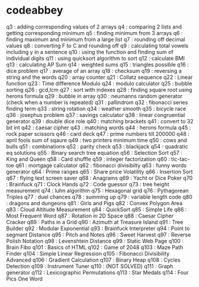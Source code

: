 # codeabbey

q3  : adding corresponding values of 2 arrays
q4  : comparing 2 lists and getting corresponding minimum
q5  : finding minimum from 3 arrays
q6  : finding maximum and minimum from a large list
q7  : rounding off decimal values
q8  : converting F to C and rounding off
q9  : calculating total vowels including y in a sentence
q10 : using the function and finding sum of individual digits
q11 : using quicksort algorithm to sort 
q12 : calculate BMI
q13 : calculating AP Sum
q14 : weighted sums 
q15 : triangles possible
q16 : dice problem
q17 : average of an array 
q18 : checksum
q19 : reversing a string and the words
q20 : array counter
q21 : Collatz sequence
q22 : Linear function
q23 : Time difference Modulo
q24 : modulo calculator
q25 : bubble sorting
q26 : gcd,lcm
q27 : sort with indexes
q28 : finding square root using herons formula
q29 : bubble in array
q30 : neumanns random generator (check when a number is repeated)
q31 : pallindrom
q32 : fibonacci series finding term
q33 : string rotation
q34 : weather smooth
q35 : bicycle race
q36 : josephus problem
q37 : savings calculator
q38 : linear congruential generator
q39 : double dice role
q40 : matching brackets
q41 : convert to 32 bit int
q42 : caesar cipher
q43 : matching words
q44 : herons formula
q45 : rock paper scissors
q46 : card deck
q47 : prime numbers till 200000
q48 : april fools sum of sqaure
q49 : two printers minimum time
q50 : cows and bulls
q51 : combinations
q52 : parity check
q53 : blackjack
q54 : quadratic eq solutions
q55 : Binary search tree equation
q56 : Selection Sort
q57 : King and Queen
q58 : Card shuffle
q59 : integer factorization
q60 : tic-tac-toe
q61 : mortgage calculator
q62 : fibonacci divisibilty
q63 : funny words generator
q64 : Prime ranges
q65 : Share price Volatility
q66 : Insertion Sort
q67 : flying text screen saver
q68 : Anagrams
q69 : Yacht or Dice Poker
q70 : Brainfuck 
q71 : Clock Hands
q72 : Code guessor
q73 : tree height measurement
q74 : luhn algorithm
q75 : Hexagonal grid
q76 : Pythagorean Triples
q77 : duel chances
q78 : summing up
q79 : variable length code
q80 : dragons and dungeons
q81 : Girls and Pigs
q82 : Convex Polygon Area
q83 : Cloud Altitude Measurement
q84 : QuickSort
q85 : Simple Life
q86 : Most Frequent Word
q87 : Rotation in 2D Space
q88 : Caesar Cipher Cracker
q89 : Paths in a Grid
q90 : Azimuth at Treasure Island
q91 : Tree Builder
q92 : Modular Exponential
q93 : Brainfuck Interpreter
q94 : Point to segmant Distance
q95 : Pitch and Notes
q96 : Sweet Harvest
q97 : Reverse Polish Notation
q98 : Levenshtein Distance
q99 : Static Web Page
q100 : Brain Fibo
q101 : Basics of HTML
q102 : Game of 2048
q103 : Maze Path Finder
q104 : Simple Linear Regression
q105 : Fibonacci Divisibility Advanced
q106 : Gradient Calculation
q107 : Binary Heap
q108 : Cycles Detection
q109 : Instrument Tuner
q110 : (NOT SOLVED)
q111 : Graph generator
q112 : Lexicographic Permutations
q113 : Star Medals
q114 : Four Pics One Word
